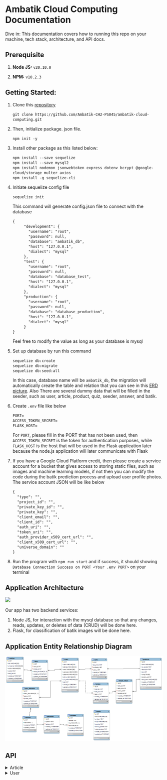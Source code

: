# Ambatik Cloud Computing Documentation
Dive in: This documentation covers how to running this repo on your machine, tech stack, architecture, and API docs.

## Prerequisite

1. **Node JS:** `v20.10.0`

2. **NPM:** `v10.2.3`

## Getting Started:

1. Clone this [repository](https://github.com/Ambatik-CH2-PS045/ambatik-cloud-computing.git)
   
   ```
   git clone https://github.com/Ambatik-CH2-PS045/ambatik-cloud-computing.git
   ```
2. Then, initialize package. json file.
   ```
   npm init -y
   ```
3. Install other package as this listed below:
   ```
   npm install --save sequelize
   npm install --save mysql2
   npm install nodemon jsonwebtoken express dotenv bcrypt @google-cloud/storage multer axios
   npm install -g sequelize-cli
   ```
4. Initiate sequelize config file
   ```
   sequelize init
   ```
   This command will generate config.json file to connect with the database
   ```
   {
        "development": {
          "username": "root",
          "password": null,
          "database": "ambatik_db",
          "host": "127.0.0.1",
          "dialect": "mysql"
        },
        "test": {
          "username": "root",
          "password": null,
          "database": "database_test",
          "host": "127.0.0.1",
          "dialect": "mysql"
        },
        "production": {
          "username": "root",
          "password": null,
          "database": "database_production",
          "host": "127.0.0.1",
          "dialect": "mysql"
        }
   }

   ```
   Feel free to modify the value as long as your database is mysql
   
4. Set up database by run this command
   ```
   sequelize db:create
   sequelize db:migrate
   sequelize db:seed:all
   ```
   In this case, database name will be `ambatik_db`, the migration will automatically create the table and relation that you can see in this [ERD picture](https://github.com/Ambatik-CH2-PS045/ambatik-cloud-computing?tab=readme-ov-file#application-entity-relationship-diagram). Also There are several dummy data        that will be        filled in the seeder, such as user, article, product, quiz, seeder, answer, and    batik.

6. Create `.env` file like below
   ```
   PORT=
   ACCESS_TOKEN_SECRET=
   FLASK_HOST=
   ```
   For `PORT`, please fill in the PORT that has not been used, then `ACCESS_TOKEN_SECRET` is the token for authentication purposes, while `FLASK_HOST` is the host that will be used in the Flask application later    
   because the node.js application will later communicate with Flask

7. If you have a Google Cloud Platform credit, then please create a service account for a bucket that gives access to storing static files, such as images and machine learning models, if not then you can modify the code during the batik     prediction process and upload user profile photos. The service account JSON will be like below
   ```
   {
     "type": "",
     "project_id": "",
     "private_key_id": "",
     "private_key": "",
     "client_email": "",
     "client_id": "",
     "auth_uri": "",
     "token_uri": "",
     "auth_provider_x509_cert_url": "",
     "client_x509_cert_url": "",
     "universe_domain": ""
   }

   ```
8. Run the program with `npm run start` and if success, it should showing `Database Connection Success on PORT <Your .env PORT>` on your terminal

## Application Architecture
[ ![](https://github.com/Ambatik-CH2-PS045/ambatik-cloud-computing/blob/main/assets/application_architecture.jpg) ](https://github.com/Ambatik-CH2-PS045/ambatik-cloud-computing/blob/main/assets/application_architecture.jpg)

Our app has two backend services:
1. Node JS, for interaction with the mysql database so that any changes, reads, updates, or deletes of data (CRUD) will be done here.
2. Flask, for classification of batik images will be done here.

## Application Entity Relationship Diagram
[ ![](https://github.com/Ambatik-CH2-PS045/ambatik-cloud-computing/blob/main/assets/ERD_Ambatik.png) ](https://github.com/Ambatik-CH2-PS045/ambatik-cloud-computing/blob/main/assets/ERD_Ambatik.png)

## API
<details>
  <summary>Article</summary>
  
   ## Get all articles

  ```http
GET /article
```

**Parameters:**

| Parameter | Type | Description |
|---|---|---|
| `-` | `-` | `-` |

**Responses:**

```JSON
 {
    "error": false,
    "message": "Get all article success",
    "data": [
        {
            "id": 1,
            "title": "Istana Berbatik, Jokowi Pakai Batik Parang yang Biasa Dikenakan Raja",
            "url_banner": "https://storage.googleapis.com/ambatik_bucket/artikel_banner/artikel1.png",
            "author": "Devi Puspitasari - detikNews",
            "content": "Jakarta - Presiden Joko Widodo (Jokowi) hadiri acara Istana Berbatik di depan Istana Merdeka, Jalan Medan Merdeka Utara, Jakarta Pusat. Presiden Jokowi mengenakan batik coklat dengan motif Parang Barong yang biasa dikenakan raja. \n\nBerdasarkan keterangan dari Biro Pers Sekretariat Presiden, Minggu (1/10/2023), nama motif yang dipakai Presiden Jokowi adalah Batik Parang Barong Seling Kembang atau lengkapnya Parang Barong Seling Kembang Udan Riris. \n\nMotif batik yang dipakai oleh Jokowi memiliki makna, Motif Parang atau Memerangi. Motif itu memiliki makna seorang pemimpin harus berani bersikap tegas memerangi ketidak benaran yang ada. Motif batik Parang biasa dikenakan oleh Para Raja. \n\nKemudian, motif Udan Riris. Motif Hujan Gerimis memberikan kesejukan di tengah kondisi yang gersang/kering. Sementara itu, Ibu Negara Iriana Jokowi mengenakan kain batik motif truntum sebagai atasan, dan motif parang sebagai bawahan.",
            "total_like": 0,
            "createdAt": "2023-12-21T03:22:05.000Z",
            "updatedAt": "2023-12-21T03:22:05.000Z"
        },
        {
            "id": 2,
            "title": "Jokowi: Kita Harus Berani Perkenalkan Batik ke Acara Internasional",
            "url_banner": "https://storage.googleapis.com/ambatik_bucket/artikel_banner/artikel2.png",
            "author": "Yodie Hardiyan - Bisnis.com",
            "content": "Bisnis.com, JAKARTA--- Presiden Joko Widodo menyatakan masyarakat Indonesia harus berani memperkenalkan batik ke acara-acara internasional. Pernyataan itu disampaikan oleh Jokowi dalam acara peringatan Hari Batik Nasional ke-10 di Puro Mangkunegaran, Kota Surakarta, Rabu, (2/10/2019). \n\n“Kita juga harus berani memperkenalkan batik ke acara-acara internasional dan menjadikan batik sebagai duta budaya Indonesia pada masyarakat dunia,” tuturnya. Dalam kesempatan itu, Jokowi bercerita pertemuannya dengan mantan Perdana Menteri Australia, Malcolm Turnbull, beberapa waktu lalu. Saat itu, Turnbull datang dengan mengenakan batik yang telah disiapkan oleh Ibu Negara Iriana. Presiden mengaku dibuat pangling dengan penampilan Turnbull itu. “Saya pangling karena batiknya bagus sehingga betul-betul mengubah (gambaran) bahwa beliau bukan dari Australia, kelihatan dari Solo,” ucapnya. \n\nPresiden juga sangat senang mendengar bahwa pelajaran soal batik diberikan dalam muatan lokal di sejumlah sekolah. Saat Presiden menanyakan hal tersebut kepada salah satu pelajar SMK yang hadir dalam acara tersebut, pelajar itu menyampaikan bahwa pelajaran membatik diberikan di sekolah sebanyak tiga kali dalam seminggu. “Saya kira tiga kali sudah lebih dari cukup asal komitmen itu kita pegang terus sehingga komitmen untuk menjaga pengakuan Unesco yang menetapkan batik menjadi warisan kemanusiaan untuk budaya lisan dan nonbendawi betul-betul terus akan bisa kita pegang,” ujarnya.",
            "total_like": 0,
            "createdAt": "2023-12-21T03:22:05.000Z",
            "updatedAt": "2023-12-21T03:22:05.000Z"
        },

     ]
}
```

 ## Get liked article

  ```http
GET /article/like/:id (require bearer token)
```

**Parameters:**

| Parameter | Type | Description |
|---|---|---|
| `id` | `Integer` | Article id |

**Responses:**

```JSON
{
    "error": false,
    "message": "Get all liked article success",
    "data": [
        {
            "id": 1,
            "title": "Istana Berbatik, Jokowi Pakai Batik Parang yang Biasa Dikenakan Raja",
            "url_banner": "https://storage.googleapis.com/ambatik_bucket/artikel_banner/artikel1.png",
            "author": "Devi Puspitasari - detikNews",
            "content": "Jakarta - Presiden Joko Widodo (Jokowi) hadiri acara Istana Berbatik di depan Istana Merdeka, Jalan Medan Merdeka Utara, Jakarta Pusat. Presiden Jokowi mengenakan batik coklat dengan motif Parang Barong yang biasa dikenakan raja. \n\nBerdasarkan keterangan dari Biro Pers Sekretariat Presiden, Minggu (1/10/2023), nama motif yang dipakai Presiden Jokowi adalah Batik Parang Barong Seling Kembang atau lengkapnya Parang Barong Seling Kembang Udan Riris. \n\nMotif batik yang dipakai oleh Jokowi memiliki makna, Motif Parang atau Memerangi. Motif itu memiliki makna seorang pemimpin harus berani bersikap tegas memerangi ketidak benaran yang ada. Motif batik Parang biasa dikenakan oleh Para Raja. \n\nKemudian, motif Udan Riris. Motif Hujan Gerimis memberikan kesejukan di tengah kondisi yang gersang/kering. Sementara itu, Ibu Negara Iriana Jokowi mengenakan kain batik motif truntum sebagai atasan, dan motif parang sebagai bawahan.",
            "total_like": 1,
            "likes": [
                {
                    "id": 2,
                    "status_like": "1"
                }
            ]
        }
    ]
}
```

## Get article detail

  ```http
GET /article/details/:id/?userid
```

**Parameters:**

| Parameter | Type | Description |
|---|---|---|
| `id` | `Integer` | `Required` |
| `userid` | `Integer` | `Optional` |

**Responses:**

```JSON
{
    "error": false,
    "liked": false,
    "message": "Get detail article success with like status",
    "data": {
        "id": 1,
        "title": "Istana Berbatik, Jokowi Pakai Batik Parang yang Biasa Dikenakan Raja",
        "url_banner": "https://storage.googleapis.com/ambatik_bucket/artikel_banner/artikel1.png",
        "author": "Devi Puspitasari - detikNews",
        "content": "Jakarta - Presiden Joko Widodo (Jokowi) hadiri acara Istana Berbatik di depan Istana Merdeka, Jalan Medan Merdeka Utara, Jakarta Pusat. Presiden Jokowi mengenakan batik coklat dengan motif Parang Barong yang biasa dikenakan raja. \n\nBerdasarkan keterangan dari Biro Pers Sekretariat Presiden, Minggu (1/10/2023), nama motif yang dipakai Presiden Jokowi adalah Batik Parang Barong Seling Kembang atau lengkapnya Parang Barong Seling Kembang Udan Riris. \n\nMotif batik yang dipakai oleh Jokowi memiliki makna, Motif Parang atau Memerangi. Motif itu memiliki makna seorang pemimpin harus berani bersikap tegas memerangi ketidak benaran yang ada. Motif batik Parang biasa dikenakan oleh Para Raja. \n\nKemudian, motif Udan Riris. Motif Hujan Gerimis memberikan kesejukan di tengah kondisi yang gersang/kering. Sementara itu, Ibu Negara Iriana Jokowi mengenakan kain batik motif truntum sebagai atasan, dan motif parang sebagai bawahan.",
        "total_like": 1,
        "likes": []
    }
}
```

## Like or unlike article

  ```http
POST /article/like (require bearer token)
```

**Parameters:**

| Parameter | Type | Description |
|---|---|---|
| `-` | `-` | `-` |

**Request Body:**

```JSON
{
    "userId": 1,
    "articleId": 1
}
```

**Responses:**

Like
```JSON
{
    "error": false,
    "liked": true,
    "message": "Success like first time"
}
```


Unlike
```JSON
{
    "error": false,
    "liked": true,
    "message": "Success like first time"
}
```
</details>




<details>
  <summary>User</summary>
  
 ## User register
 ```http
POST /users/register
```
**Parameters:**

| Parameter | Type | Description |
|---|---|---|
| `-` | `-` | `-` |

**Request Body:**

```JSON
{
    "name": "Jean Doe",
    "email": "jeandoe@gmail.com",
    "username": "jeandoe",
    "password": "jeandoe123",
    "phone": "081234567890"
}
```

**Responses:**
<br>
Success register
```JSON
{
    "error": false,
    "message": "Success register"
}
```

Account already exist
```JSON
{
    "error": true,
    "message": "Username or email already registered yet"
}
```
 ## User login
 ```http
POST /users/register
```
**Parameters:**

| Parameter | Type | Description |
|---|---|---|
| `-` | `-` | `-` |

**Request Body:**

```JSON
{
    "username": "johndoe",
    "password": "john123"
}
```

**Responses:**
<br>
Account not registered
```JSON
{
    "error": true,
    "message": "Please regist first"
}
```

Success login
```JSON
{
    "error": false,
    "message": "Login success",
    "data": {
        "id": 1,
        "accessToken": "eyJhbGciOiJIUzI1NiIsInR5cCI6IkpXVCJ9.eyJ1c2VybmFtZSI6ImpvaG5kb2UiLCJpYXQiOjE3MDMxNDg3Njd9.MH67wX73tS-Nz-Y1qZC8jWgqFdQQUrOXUDg0Sl0H4kk"
    }
}
```

## Get user details

  ```http
GET /users/details/:userid
```
**Parameters:**

| Parameter | Type | Description |
|---|---|---|
| `userid` | `integer` | `required` |

**Responses:**

```JSON
{
    "error": false,
    "message": "Get user details",
    "data": {
        "name": "john",
        "address": "Jakarta",
        "email": "john@example.com",
        "username": "johndoe",
        "phone": "08123456789",
        "url_profile": "https://static9.depositphotos.com/1074452/1184/i/450/depositphotos_11843630-stock-photo-jpg-key-shows-image-format.jpg",
        "point": 0
    }
}
```
## Change photo profile
  ```http
POST /users/upload
```
**Request Form Data:**

| Key | Type | Value |
|---|---|---|
| `file` | `file` | `file-name-example.jpg` |
| `userid` | `text` | `1` |

**Responses:**

```JSON
{
    "error": false,
    "uploaded": true,
    "message": "Success upload photo profile",
    "url": "https://storage.googleapis.com/ambatik_bucket/user_photo/21-12-2023-8-43-44Python-logo-notext.svg.png"
}
```

## Edit user profile
  ```http
POST /users/update/:userid
```

**Request Body:**

```JSON
{
    "address": "Jakarta Selatan",
    "phone": "123456789011"
}
```

**Responses:**

```JSON
{
    "message": "Update profile success",
    "data": {
        "id": 3,
        "name": "Gek Ari",
        "address": "Jakarta Selatan",
        "email": "gekari420@gmail.com",
        "username": "gekari",
        "password": "$2b$10$13TjO0k5jZkI7x04FODypOdh.bh4hi7Pb6bXsC/i7Dk1oNuE1iQby",
        "phone": "123456789011",
        "url_profile": "https://storage.googleapis.com/ambatik_bucket/user_photo/21-12-2023-8-43-44Python-logo-notext.svg.png",
        "createdAt": "2023-12-21T05:52:36.000Z",
        "updatedAt": "2023-12-21T09:02:33.852Z"
    }
}
```

</details>

